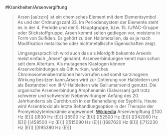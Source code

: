 #Krankheiten/Arsenvergiftung
> Arsen [aʁˈzeːn] ist ein chemisches Element mit dem Elementsymbol As und der Ordnungszahl 33. Im Periodensystem der Elemente steht es in der 4. Periode und der 5. Hauptgruppe, bzw. 15. IUPAC-Gruppe oder Stickstoffgruppe. Arsen kommt selten gediegen vor, meistens in Form von Sulfiden. Es gehört zu den Halbmetallen, da es je nach Modifikation metallische oder nichtmetallische Eigenschaften zeigt.
>
> Umgangssprachlich wird auch das als Mordgift bekannte Arsenik meist einfach „Arsen“ genannt. Arsenverbindungen kennt man schon seit dem Altertum. Als mutagenes Klastogen können Arsenverbindungen als Gift wirken, welches Chromosomenaberrationen hervorrufen und somit karzinogene Wirkung besitzen kann.Arsen wird zur Dotierung von Halbleitern und als Bestandteil von III-V-Halbleitern wie Galliumarsenid genutzt. Die organische Arsenverbindung Arsphenamin (Salvarsan) galt trotz schwerer und schwerster Nebenwirkungen Anfang des 20. Jahrhunderts als Durchbruch in der Behandlung der Syphilis. Heute wird Arsentrioxid als letzte Behandlungsoption in der Therapie der Promyelozytenleukämie angewendet.
> [Wikipedia](https://de.wikipedia.org/wiki/Arsen)
Arsenvergiftung
[[100 Hz (E)]]
[[830 Hz (E)]]
[[5500 Hz (E)]]
[[52500 Hz (E)]]
[[342060 Hz (E)]]
[[458500 Hz (E)]]
[[515090 Hz (E)]]
[[687620 Hz (E)]]
[[712230 Hz (E)]]
[[995380 Hz (E)]]
